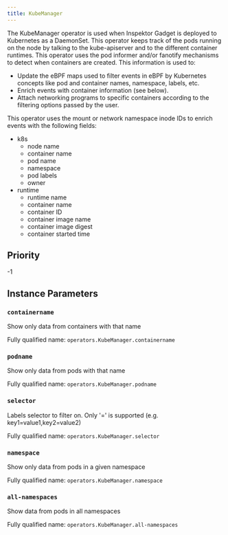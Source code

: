 ```yaml
---
title: KubeManager
---
```


The KubeManager operator is used when Inspektor Gadget is deployed to Kubernetes
as a DaemonSet. This operator keeps track of the pods running on the node by
talking to the kube-apiserver and to the different container runtimes. This
operator uses the pod informer and/or fanotify mechanisms to detect when
containers are created. This information is used to:
- Update the eBPF maps used to filter events in eBPF by Kubernetes concepts like
  pod and container names, namespace, labels, etc.
- Enrich events with container information (see below).
- Attach networking programs to specific containers according to the filtering
  options passed by the user.

This operator uses the mount or network namespace inode IDs to enrich events
with the following fields:

- k8s
  - node name
  - container name
  - pod name
  - namespace
  - pod labels
  - owner
- runtime
  - runtime name
  - container name
  - container ID
  - container image name
  - container image digest
  - container started time

## Priority

-1

## Instance Parameters

### `containername`

Show only data from containers with that name

Fully qualified name: `operators.KubeManager.containername`

### `podname`

Show only data from pods with that name

Fully qualified name: `operators.KubeManager.podname`

### `selector`

Labels selector to filter on. Only '=' is supported (e.g. key1=value1,key2=value2)

Fully qualified name: `operators.KubeManager.selector`

### `namespace`

Show only data from pods in a given namespace

Fully qualified name: `operators.KubeManager.namespace`

### `all-namespaces`

Show data from pods in all namespaces

Fully qualified name: `operators.KubeManager.all-namespaces`
